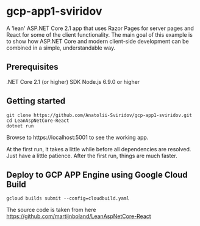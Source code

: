 # gcp-app1-sviridov
A 'lean' ASP.NET Core 2.1 app that uses Razor Pages for server pages and React for some of the client functionality. The main goal of this example is to show how ASP.NET Core and modern client-side development can be combined in a simple, understandable way.

## Prerequisites
.NET Core 2.1 (or higher) SDK
Node.js 6.9.0 or higher

## Getting started
```
git clone https://github.com/Anatolii-Sviridov/gcp-app1-sviridov.git
cd LeanAspNetCore-React
dotnet run
```
Browse to https://localhost:5001 to see the working app.

At the first run, it takes a little while before all dependencies are resolved. Just have a little patience. After the first run, things are much faster.

## Deploy to GCP APP Engine using Google Cloud Build

```
gcloud builds submit --config=cloudbuild.yaml
```

The source code is taken from here https://github.com/martijnboland/LeanAspNetCore-React
